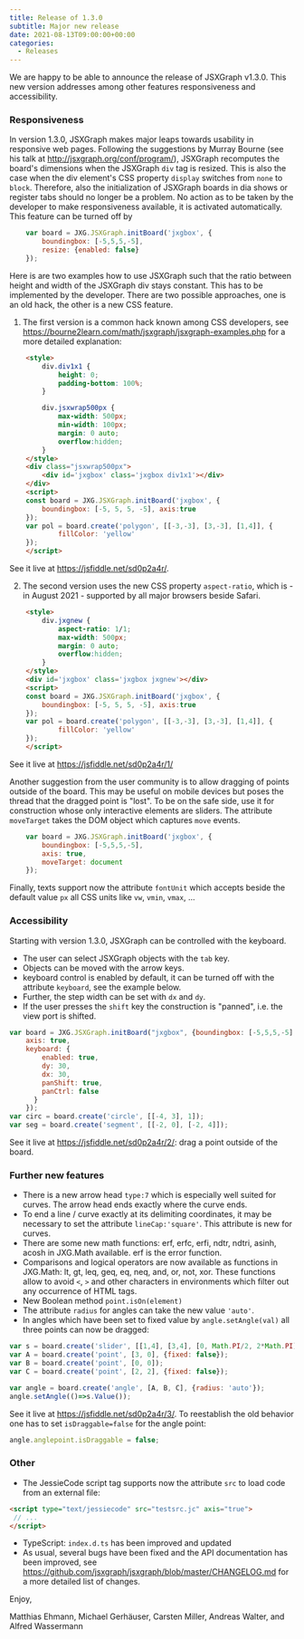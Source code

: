 ```yaml
---
title: Release of 1.3.0
subtitle: Major new release
date: 2021-08-13T09:00:00+00:00
categories:
  - Releases
---
```


We are happy to be able to announce the release of JSXGraph v1.3.0. This new version
addresses among other features responsiveness and accessibility.

### Responsiveness

In version 1.3.0, JSXGraph makes major leaps towards usability in responsive web pages. Following the 
suggestions by Murray Bourne (see his talk at <http://jsxgraph.org/conf/program/>),
JSXGraph recomputes the board's dimensions when the JSXGraph `div` tag is resized.
This is also the case when the div element's CSS property `display` switches from `none` to `block`.
Therefore, also the initialization of JSXGraph boards in dia shows or register tabs should no longer be a problem.
No action as to be taken by the developer to make responsiveness available, it is activated automatically.
This feature can be turned off by

```javascript
    var board = JXG.JSXGraph.initBoard('jxgbox', {
        boundingbox: [-5,5,5,-5], 
        resize: {enabled: false}
    });
```

Here is are two examples how to use JSXGraph such that the ratio between height and width
of the JSXGraph div stays constant. This has to be implemented by the developer. There are two
possible approaches, one is an old hack, the other is a new CSS feature.

1) The first version is a common hack known among CSS developers, see <https://bourne2learn.com/math/jsxgraph/jsxgraph-examples.php>
for a more detailed explanation:

```html
    <style>
        div.div1x1 {
            height: 0;
            padding-bottom: 100%;
        }

        div.jsxwrap500px {
            max-width: 500px;
            min-width: 100px;
            margin: 0 auto;
            overflow:hidden;
        }
    </style>
    <div class="jsxwrap500px">
        <div id='jxgbox' class='jxgbox div1x1'></div>
    </div>
    <script>
    const board = JXG.JSXGraph.initBoard('jxgbox', { 
        boundingbox: [-5, 5, 5, -5], axis:true
    });
    var pol = board.create('polygon', [[-3,-3], [3,-3], [1,4]], {
            fillColor: 'yellow'
    });
    </script>
```

See it live at <https://jsfiddle.net/sd0p2a4r/>.

2) The second version uses the new CSS property `aspect-ratio`, which is - in August 2021 - supported
by all major browsers beside Safari.

```html
    <style>
        div.jxgnew {
            aspect-ratio: 1/1;
            max-width: 500px;
            margin: 0 auto;
            overflow:hidden;
        }
    </style>
    <div id='jxgbox' class='jxgbox jxgnew'></div>
    <script>
    const board = JXG.JSXGraph.initBoard('jxgbox', { 
        boundingbox: [-5, 5, 5, -5], axis:true
    });
    var pol = board.create('polygon', [[-3,-3], [3,-3], [1,4]], {
            fillColor: 'yellow'
    });
    </script>
```

See it live at <https://jsfiddle.net/sd0p2a4r/1/>

Another suggestion from the user community is to allow dragging of points outside of the board. This may be useful on mobile devices
but poses the thread that the dragged point is "lost". To be on the safe side, use it for construction whose
only interactive elements are sliders. The attribute `moveTarget` takes the DOM object which captures `move` events.

```javascript
    var board = JXG.JSXGraph.initBoard('jxgbox', {
        boundingbox: [-5,5,5,-5], 
        axis: true,
        moveTarget: document
    });
```

Finally, texts support now the attribute `fontUnit` which accepts beside the default value `px` all CSS units like `vw`, `vmin`, `vmax`, ...

### Accessibility

Starting with version 1.3.0, JSXGraph can be controlled with the keyboard.

- The user can select JSXGraph objects with the `tab` key.
- Objects can be moved with the arrow keys.
- keyboard control is enabled by default, it can be turned off with the attribute `keyboard`, see the example below.
- Further, the step width can be set with `dx` and `dy`.
- If the user presses the `shift` key the construction is "panned", i.e. the view port is shifted.

```javascript
var board = JXG.JSXGraph.initBoard("jxgbox", {boundingbox: [-5,5,5,-5], 
    axis: true, 
    keyboard: {
        enabled: true,
        dy: 30,
        dx: 30,
        panShift: true,
        panCtrl: false
      }
    });
var circ = board.create('circle', [[-4, 3], 1]);
var seg = board.create('segment', [[-2, 0], [-2, 4]]);
```

See it live at <https://jsfiddle.net/sd0p2a4r/2/>: drag a point outside of the board.

### Further new features

- There is a new arrow head `type:7` which is especially well suited for curves. The arrow head ends exactly where the curve ends.
- To end a line / curve exactly at its delimiting coordinates, it may be necessary to set the attribute `lineCap:'square'`.
This attribute is new for curves.
- There are some new math functions: erf, erfc, erfi, ndtr, ndtri, asinh, acosh in JXG.Math available. erf is the error function.
- Comparisons and logical operators are now available as functions in JXG.Math: lt, gt, leq, geq, eq, neq, and, or, not, xor.
These functions allow to avoid `<`, `>` and other characters in environments which filter out any occurrence of HTML tags.
- New Boolean method `point.isOn(element)`
- The attribute `radius` for angles can take the new value `'auto'`.
- In angles which have been set to fixed value by `angle.setAngle(val)` all three points can now be dragged:

```javascript
var s = board.create('slider', [[1,4], [3,4], [0, Math.PI/2, 2*Math.PI]]);
var A = board.create('point', [3, 0], {fixed: false});
var B = board.create('point', [0, 0]);
var C = board.create('point', [2, 2], {fixed: false});

var angle = board.create('angle', [A, B, C], {radius: 'auto'});
angle.setAngle(()=>s.Value());
```

See it live at <https://jsfiddle.net/sd0p2a4r/3/>.
To reestablish the old behavior one has to set `isDraggable=false` for the angle point:

```javascript
angle.anglepoint.isDraggable = false;
```

### Other

- The JessieCode script tag supports now the attribute `src` to load code from an external file:

```html
<script type="text/jessiecode" src="testsrc.jc" axis="true">
 // ...
</script>
```

- TypeScript: `index.d.ts` has been improved and updated
- As usual, several bugs have been fixed and the API documentation has been improved, see 
<https://github.com/jsxgraph/jsxgraph/blob/master/CHANGELOG.md> for a more detailed list of changes.


Enjoy, 

Matthias Ehmann, Michael Gerhäuser, Carsten Miller, Andreas Walter, and Alfred Wassermann
